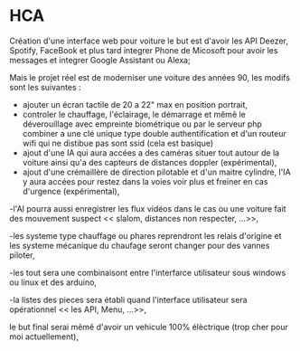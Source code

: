# HCA
Création d'une interface web pour voiture le but est d'avoir les API Deezer, Spotify, FaceBook et plus tard 
integrer Phone de Micosoft pour avoir les messages et
integrer Google Assistant ou Alexa;

Mais le projet réel est de moderniser une voiture des années 90, les modifs sont les suivantes :
- ajouter un écran tactile de 20 a 22" max en position portrait,
- controler le chauffage, l'éclairage, le démarrage et mêmê le déverouillage avec empreinte biométrique ou par le serveur php combiner a une clé unique type double authentification et d'un routeur wifi qui ne distibue pas sont ssid (cela est basique)
- ajout d'une IA qui aura accées a des caméras situer tout autour de la voiture ainsi qu'a des capteurs de distances doppler (expérimental),
- ajout d'une crémaillère de direction pilotable et d'un maitre cylindre, l'IA y aura accées pour restez dans la voies voir plus et freiner en cas d'urgence (expérimental),

-l'AI pourra aussi enregistrer les flux vidéos dans le cas ou une voiture fait des mouvement suspect << slalom, distances non respecter, ...>>,

-les systeme type chauffage ou phares reprendront les relais d'origine et les systeme mécanique du chaufage seront changer pour des vannes piloter,

-les tout sera une combinaisont entre l'interfarce utilisateur sous windows ou linux et des arduino,

-la listes des pieces sera établi quand l'interface utilisateur sera opérationnel << les API, Menu, ...>>,

le but final serai mêmê d'avoir un vehicule 100% élèctrique (trop cher pour moi actuellement),
